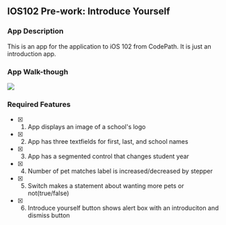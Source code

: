 ## IOS102 Pre-work: Introduce Yourself

### App Description

This is an app for the application to iOS 102 from CodePath. It is just an introduction app.

### App Walk-though
<div>
    <a href="https://www.loom.com/share/86bc36abc2a5436e93ef970e403c03d2">
    </a>
    <a href="https://www.loom.com/share/86bc36abc2a5436e93ef970e403c03d2">
      <img style="max-width:300px;" src="https://cdn.loom.com/sessions/thumbnails/86bc36abc2a5436e93ef970e403c03d2-with-play.gif">
    </a>
  </div>

### Required Features

- [x] 1. App displays an image of a school's logo
- [x] 2. App has three textfields for first, last, and school names
- [x] 3. App has a segmented control that changes student year
- [x] 4. Number of pet matches label is increased/decreased by stepper
- [x] 5. Switch makes a statement about wanting more pets or not(true/false) 
- [x] 6. Introduce yourself button shows alert box with an introduciton and dismiss button
